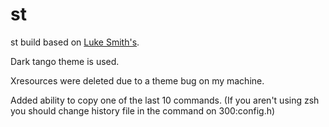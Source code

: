 # st
st build based on [Luke Smith's](https://github.com/LukeSmithxyz/st).

Dark tango theme is used.

Xresources were deleted due to a theme bug on my machine.

Added ability to copy one of the last 10 commands. (If you aren't using zsh you should change history file in the command on 300:config.h)
